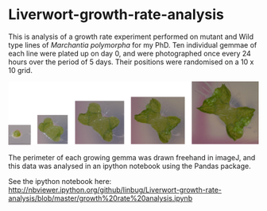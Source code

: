 Liverwort-growth-rate-analysis
==============================

This is analysis of a growth rate experiment performed on mutant and Wild type lines of *Marchantia polymorpha* for my PhD. Ten individual gemmae of each line were plated up on day 0, and were photographed once every 24 hours over the period of 5 days. Their positions were randomised on a 10 x 10 grid. 

![alt tag](https://github.com/linbug/Liverwort-growth-rate-analysis/blob/master/growth.png)

The perimeter of each growing gemma was drawn freehand in imageJ, and this data was analysed in an ipython notebook using the Pandas package.

See the ipython notebook here:
http://nbviewer.ipython.org/github/linbug/Liverwort-growth-rate-analysis/blob/master/growth%20rate%20analysis.ipynb
